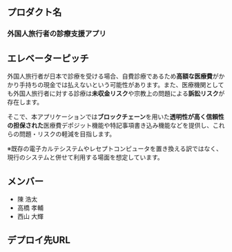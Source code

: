 ## プロダクト名
### 外国人旅行者の診療支援アプリ
## エレベーターピッチ
外国人旅行者が日本で診療を受ける場合、自費診療であるため**高額な医療費**がかかり手持ちの現金では払えないという可能性があります。また、医療機関としても外国人旅行者に対する診療は**未収金リスク**や宗教上の問題による**訴訟リスク**が存在します。

そこで、本アプリケーションでは**ブロックチェーン**を用いた**透明性が高く信頼性の担保された**医療費デポジット機能や特記事項書き込み機能などを提供し、これらの問題・リスクの軽減を目指します。

※既存の電子カルテシステムやレセプトコンピュータを置き換える訳ではなく、現行のシステムと併せて利用する場面を想定しています。

## メンバー
- 陳 浩太
- 高橋 孝輔
- 西山 大輝
## デプロイ先URL
